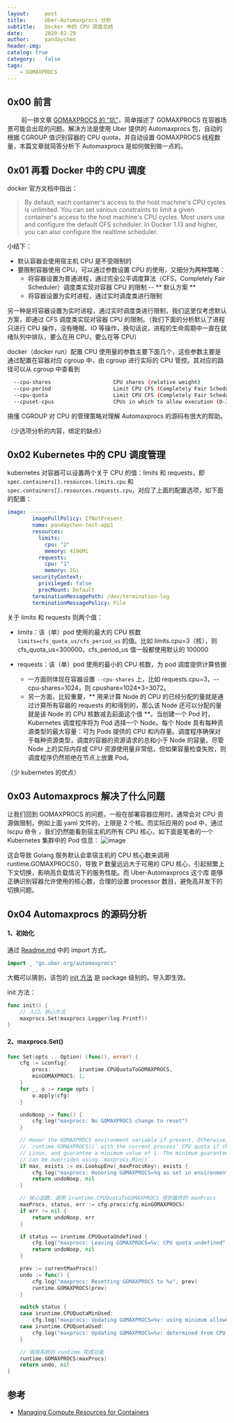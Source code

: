 ```yaml
---
layout:     post
title:      Uber-Automaxprocs 分析
subtitle:	Docker 中的 CPU 调度总结
date:       2020-02-29
author:     pandaychen
header-img:
catalog: true
category:   false
tags:
    - GOMAXPROCS
---
```


##	0x00	前言
&emsp;&emsp; 前一排文章 [GOMAXPROCS 的 “坑”](https://pandaychen.github.io/2020/02/28/GOMAXPROCS-POT/)，简单描述了 GOMAXPROCS 在容器场景可能会出现的问题。解决方法是使用 Uber 提供的 Automaxprocs 包，自动的根据 CGROUP 值识别容器的 CPU quota，并自动设置 GOMAXPROCS 线程数量，本篇文章就简答分析下 Automaxprocs 是如何做到做一点的。

##	0x01	再看 Docker 中的 CPU 调度
docker 官方文档中指出：
> By default, each container's access to the host machine's CPU cycles is unlimited. You can set various constraints to limit a given container's access to the host machine's CPU cycles. Most users use and configure the default CFS scheduler. In Docker 1.13 and higher, you can also configure the realtime scheduler.

小结下：
-	默认容器会使用宿主机 CPU 是不受限制的
-	要限制容器使用 CPU，可以通过参数设置 CPU 的使用，又细分为两种策略：
	*	将容器设置为普通进程，通过完全公平调度算法（CFS，Completely Fair Scheduler）调度类实现对容器 CPU 的限制 -- ** 默认方案 **
	*	将容器设置为实时进程，通过实时调度类进行限制

另一种是将容器设置为实时进程，通过实时调度类进行限制，我们这里仅考虑默认方案，即通过 CFS 调度类实现对容器 CPU 的限制。（我们下面的分析默认了进程只进行 CPU 操作，没有睡眠、IO 等操作，换句话说，进程的生命周期中一直在就绪队列中排队，要么在用 CPU，要么在等 CPU）

docker（docker run）配置 CPU 使用量的参数主要下面几个，这些参数主要是通过配置在容器对应 cgroup 中，由 cgroup 进行实际的 CPU 管控。其对应的路径可以从 cgroup 中查看到
```bash
  --cpu-shares                    CPU shares (relative weight)
  --cpu-period                    Limit CPU CFS (Completely Fair Scheduler) period
  --cpu-quota                     Limit CPU CFS (Completely Fair Scheduler) quota
  --cpuset-cpus                   CPUs in which to allow execution (0-3, 0,1)
```

搞懂 CGROUP 对 CPU 的管理策略对理解 Automaxprocs 的源码有很大的帮助。

（少选项分析的内容，绑定的缺点）

##	0x02	Kubernetes 中的 CPU 调度管理
kubernetes 对容器可以设置两个关于 CPU 的值：limits 和 requests，即 `spec.containers[].resources.limits.cpu` 和 `spec.containers[].resources.requests.cpu`，对应了上面的配置选项，如下面的配置：
```yaml
image: ---------
        imagePullPolicy: IfNotPresent
        name: pandaychen-test-app1
        resources:
          limits:
            cpu: "2"
            memory: 4196Mi
          requests:
            cpu: "1"
            memory: 1Gi
        securityContext:
          privileged: false
          procMount: Default
        terminationMessagePath: /dev/termination-log
        terminationMessagePolicy: File
```

关于 limits 和 requests 则两个值：
*	limits：该（单）pod 使用的最大的 CPU 核数
	`limits=cfs_quota_us/cfs_period_us` 的值。比如 limits.cpu=3（核），则 cfs_quota_us=300000，cfs_period_us 值一般都使用默认的 100000

*	requests：该（单）pod 使用的最小的 CPU 核数，为 pod 调度提供计算依据
	*	一方面则体现在容器设置 `--cpu-shares` 上，比如 requests.cpu=3，--cpu-shares=1024，则 cpushare=1024*3=3072。
	*	另一方面，比较重要，** 用来计算 Node 的 CPU 的已经分配的量就是通过计算所有容器的 requests 的和得到的，那么该 Node 还可以分配的量就是该 Node 的 CPU 核数减去前面这个值 **。当创建一个 Pod 时，Kubernetes 调度程序将为 Pod 选择一个 Node。每个 Node 具有每种资源类型的最大容量：可为 Pods 提供的 CPU 和内存量。调度程序确保对于每种资源类型，调度的容器的资源请求的总和小于 Node 的容量。尽管 Node 上的实际内存或 CPU 资源使用量非常低，但如果容量检查失败，则调度程序仍然拒绝在节点上放置 Pod。

（少 kubernetes 的优点）

##	0x03	Automaxprocs 解决了什么问题
让我们回到 GOMAXPROCS 的问题，一般在部署容器应用时，通常会对 CPU 资源做限制，例如上面 yaml 文件的，上限是 2 个核。而实际应用的 pod 中，通过 lscpu 命令 ，我们仍然能看到宿主机的所有 CPU 核心，如下面是笔者的一个 Kubernetes 集群中的 Pod 信息：
![image](https://s2.ax1x.com/2020/02/29/36whjK.png)

这会导致 Golang 服务默认会拿宿主机的 CPU 核心数来调用 runtime.GOMAXPROCS()，导致 P 数量远远大于可用的 CPU 核心，引起频繁上下文切换，影响高负载情况下的服务性能。而 Uber-Automaxprocs 这个库 能够正确识别容器允许使用的核心数，合理的设置 processor 数目，避免高并发下的切换问题。

##	0x04	Automaxprocs 的源码分析

####	1、初始化
通过 [Readme.md](https://github.com/uber-go/automaxprocs/blob/master/README.md) 中的 import 方式，
```go
import _ "go.uber.org/automaxprocs"
```
大概可以猜到，该包的 [init 方法](https://github.com/uber-go/automaxprocs/blob/master/automaxprocs.go#L31) 是 package 级别的。导入即生效。

init 方法：
```go
func init() {
	// 入口，核心方法
	maxprocs.Set(maxprocs.Logger(log.Printf))
}
```

####	2、maxprocs.Set()
```go
func Set(opts ...Option) (func(), error) {
	cfg := &config{
		procs:         iruntime.CPUQuotaToGOMAXPROCS,
		minGOMAXPROCS: 1,
	}
	for _, o := range opts {
		o.apply(cfg)
	}

	undoNoop := func() {
		cfg.log("maxprocs: No GOMAXPROCS change to reset")
	}

	// Honor the GOMAXPROCS environment variable if present. Otherwise, amend
	// `runtime.GOMAXPROCS()` with the current process' CPU quota if the OS is
	// Linux, and guarantee a minimum value of 1. The minimum guaranteed value
	// can be overriden using `maxprocs.Min()`.
	if max, exists := os.LookupEnv(_maxProcsKey); exists {
		cfg.log("maxprocs: Honoring GOMAXPROCS=%q as set in environment", max)
		return undoNoop, nil
	}

	// 核心函数，调用 iruntime.CPUQuotaToGOMAXPROCS 得到最终的 maxProcs
	maxProcs, status, err := cfg.procs(cfg.minGOMAXPROCS)
	if err != nil {
		return undoNoop, err
	}

	if status == iruntime.CPUQuotaUndefined {
		cfg.log("maxprocs: Leaving GOMAXPROCS=%v: CPU quota undefined", currentMaxProcs())
		return undoNoop, nil
	}

	prev := currentMaxProcs()
	undo := func() {
		cfg.log("maxprocs: Resetting GOMAXPROCS to %v", prev)
		runtime.GOMAXPROCS(prev)
	}

	switch status {
	case iruntime.CPUQuotaMinUsed:
		cfg.log("maxprocs: Updating GOMAXPROCS=%v: using minimum allowed GOMAXPROCS", maxProcs)
	case iruntime.CPUQuotaUsed:
		cfg.log("maxprocs: Updating GOMAXPROCS=%v: determined from CPU quota", maxProcs)
	}

	// 调用系统的 runtime 完成功能
	runtime.GOMAXPROCS(maxProcs)
	return undo, nil
}
```

##	参考
-	[Managing Compute Resources for Containers](https://kubernetes.io/docs/concepts/configuration/manage-compute-resources-container/)